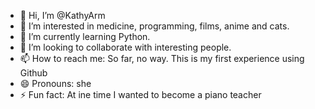 - 👋 Hi, I’m @KathyArm
- 👀 I’m interested in medicine, programming, films, anime and cats.
- 🌱 I’m currently learning Python.
- 💞️ I’m looking to collaborate with interesting people.
- 📫 How to reach me: So far, no way. This is my first experience using Github
- 😄 Pronouns: she
- ⚡ Fun fact: At ine time I wanted to become a piano teacher

<!---
KathyArm/KathyArm is a ✨ special ✨ repository because its `README.md` (this file) appears on your GitHub profile.
You can click the Preview link to take a look at your changes.
--->
